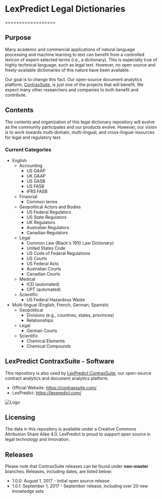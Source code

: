 # LexPredict Legal Dictionaries
==================
## Purpose
Many academic and commercial applications of natural language processing and machine learning to text can benefit from a controlled lexicon of expert-selected terms (i.e., a dictionary).  This is especially true of highly technical language, such as legal text.  However, no open source and freely-available dictionaries of this nature have been available.  

Our goal is to change this fact.  Our open-source document analytics platform, [ContraxSuite](https://contraxsuite.com), is just one of the projects that will benefit.  We expect many other researchers and companies to both benefit and contribute.

## Contents
The contents and organization of this legal dictionary repository will evolve as the community participates and our products evolve.  However, our vision is to work towards multi-domain, multi-lingual, and cross-lingual resources for legal and regulatory text.

### Current Categories
* English
  * Accounting
    * US GAAP
    * UK GAAP
    * US GASB
    * US FASB
    * IFRS FASB
  * Financial
    * Common terms
  * Geopolitical Actors and Bodies
    * US Federal Regulators
    * US State Regulators
    * UK Regulators
    * Australian Regulators
    * Canadian Regulators
  * Legal
    * Common Law (Black's 1910 Law Dictionary)
    * United States Code
    * US Code of Federal Regulations
    * US Courts
    * US Federal Acts
    * Australian Courts
    * Canadian Courts
  * Medical
    * ICD (automated)
    * CPT (automated)
  * Scientific
    * US Federal Hazardous Waste
* Multi-lingual (English, French,  German, Spanish)
  * Geopolitical
    * Divisions (e.g., countries, states, provinces)
    * Relationships
  * Legal
    * German Courts
  * Scientific
    * Chemical Elements
    * Chemical Compounds

## LexPredict ContraxSuite - Software
This repository is also used by [LexPredict ContraxSuite](https://github.com/LexPredict/lexpredict-contraxsuite), our open-source contract analytics and document analytics platform.
* Official Website: https://contraxsuite.com/
* LexPredict: https://lexpredict.com/

![Logo](https://www.lexpredict.com/wp-content/uploads/2014/08/lexpredict_logo_horizontal_1.png)

## Licensing
The data in this repository is available under a Creative Commons Attribution Share Alike 4.0.  LexPredict is proud to support open source in legal technology and innovation.


## Releases
Please note that ContraxSuite releases can be found under **non-master** branches.  Releases, including dates, are listed below:

* 1.0.0: August 1, 2017 - Initial open source release
* 1.0.1: September 1, 2017 - September release, including over 20 new knowledge sets
